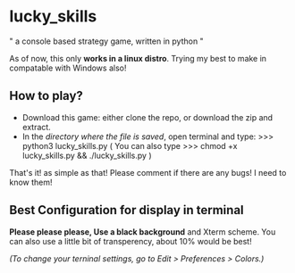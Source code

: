 # lucky_skills
" a console based strategy game, written in python "

As of now, this only **works in a linux distro**. Trying my best to make in compatable with Windows also!

How to play?
------------
* Download this game: either clone the repo, or download the zip and extract.
* In the *directory where the file is saved*, open terminal and type:  >>> python3 lucky_skills.py
( You can also type >>> chmod +x lucky_skills.py && ./lucky_skills.py )

That's it! as simple as that!
Please comment if there are any bugs! I need to know them!

Best Configuration for display in terminal
------------------------------------------
**Please please please, Use a black background** and Xterm scheme.
You can also use a little bit of transperency, about 10% would be best!

*(To change your terninal settings, go to Edit > Preferences > Colors.)*
